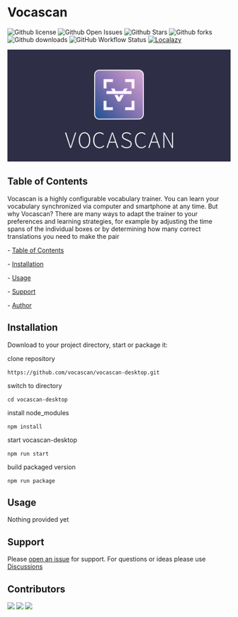 # Vocascan
![Github license](https://img.shields.io/github/license/noctera/Vocascan?style=flat-square)
![Github Open Issues](https://img.shields.io/github/issues/vocascan/vocascan-desktop?style=flat-square)
![Github Stars](https://img.shields.io/github/stars/vocascan/vocascan-desktop?style=flat-square)
![Github forks](https://img.shields.io/github/forks/vocascan/vocascan-desktop?style=flat-square)
![Github downloads](https://img.shields.io/github/downloads/vocascan/vocascan-desktop/total?label=Downloads&style=flat-square)
![GitHub Workflow Status](https://img.shields.io/github/workflow/status/vocascan/vocascan-desktop/build%20app?label=Build&style=flat-square)
[![Localazy](https://connect.localazy.com/status/vocascan?content=progress&style=flat-square&logo=ffffff)](https://localazy.com/p/vocascan)

![Vocascan cover](./src/images/logo/vocascan-github-cover.png)

## Table of Contents

Vocascan is a highly configurable vocabulary trainer. You can learn your vocabulary synchronized via computer and smartphone at any time. But why Vocascan? There are many ways to adapt the trainer to your preferences and learning strategies, for example by adjusting the time spans of the individual boxes or by determining how many correct translations you need to make the pair



  \- [Table of Contents](#table-of-contents)

  \- [Installation](#installation)

  \- [Usage](#usage)

  \- [Support](#support)

  \- [Author](#author)



## Installation



Download to your project directory, start or package it:



clone repository

```
https://github.com/vocascan/vocascan-desktop.git
```

switch to directory

```
cd vocascan-desktop
```

install node_modules

```
npm install
```

start vocascan-desktop

```
npm run start
```

build packaged version

```
npm run package
```

## Usage



Nothing provided yet



## Support



Please [open an issue](https://github.com/vocascan/vocascan-desktop/issues/new) for support.
For questions or ideas please use [Discussions](https://github.com/vocascan/vocascan-desktop/discussions)



## Contributors

[<img src="https://avatars3.githubusercontent.com/u/54618409?s=400&v=4" width="50" />](https://github.com/noctera)
[<img src="https://avatars3.githubusercontent.com/u/60048565?s=400&v=4" width="50" />](https://github.com/luwol03)
[<img src="https://avatars3.githubusercontent.com/u/16488024?s=400&v=4" width="50" />](https://github.com/zikowang)
